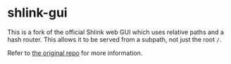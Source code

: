 # shlink-gui

This is a fork of the official Shlink web GUI which uses relative paths and a hash router. This allows it to be served from a subpath, not just the root `/`.

Refer to [the original repo](https://github.com/shlinkio/shlink-web-client) for more information.
